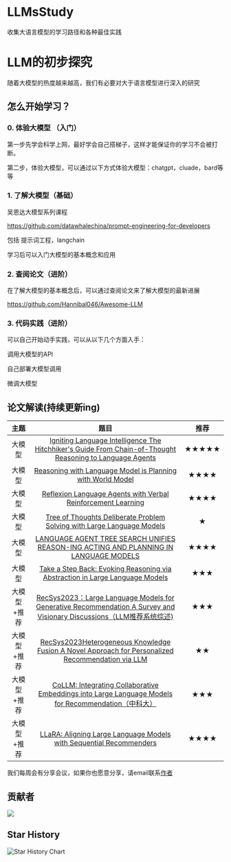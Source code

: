 # LLMsStudy
收集大语言模型的学习路径和各种最佳实践
# LLM的初步探究

随着大模型的热度越来越高，我们有必要对大于语言模型进行深入的研究

## 怎么开始学习？
### 0. 体验大模型 （入门）

第一步先学会科学上网，最好学会自己搭梯子，这样才能保证你的学习不会被打断。

第二步，体验大模型，可以通过以下方式体验大模型：chatgpt，cluade，bard等等

### 1. 了解大模型（基础）

吴恩达大模型系列课程

https://github.com/datawhalechina/prompt-engineering-for-developers

包括 提示词工程，langchain

学习后可以入门大模型的基本概念和应用


### 2. 查阅论文（进阶）

在了解大模型的基本概念后，可以通过查阅论文来了解大模型的最新进展

https://github.com/Hannibal046/Awesome-LLM

### 3. 代码实践（进阶）

可以自己开始动手实践，可以从以下几个方面入手：

调用大模型的API

自己部署大模型调用

微调大模型



## 论文解读(持续更新ing)

|    主题     |                             题目                             | 推荐  |
| :---------: | :----------------------------------------------------------: | :---: |
|   大模型    | [Igniting Language Intelligence The Hitchhiker's Guide From Chain-of-Thought Reasoning to Language Agents](https://github.com/XingYu-Zhong/LLMsStudy/blob/master/%E8%AE%BA%E6%96%87%E8%A7%A3%E8%AF%BB/%E5%A4%A7%E6%A8%A1%E5%9E%8B/Igniting%20Language%20Intelligence%20The%20Hitchhiker's%20Guide%20From%20Chain-of-Thought%20Reasoning%20to%20Language%20Agents.md) | ★★★★★ |
|   大模型    | [Reasoning with Language Model is Planning with World Model](https://github.com/XingYu-Zhong/LLMsStudy/blob/master/%E8%AE%BA%E6%96%87%E8%A7%A3%E8%AF%BB/%E5%A4%A7%E6%A8%A1%E5%9E%8B/Reasoning%20with%20Language%20Model%20is%20Planning%20with%20World%20Model.md) | ★★★★  |
|   大模型    | [Reflexion Language Agents with Verbal Reinforcement Learning](https://github.com/XingYu-Zhong/LLMsStudy/blob/master/%E8%AE%BA%E6%96%87%E8%A7%A3%E8%AF%BB/%E5%A4%A7%E6%A8%A1%E5%9E%8B/Reflexion%20Language%20Agents%20with%20Verbal%20Reinforcement%20Learning.md) | ★★★★  |
|   大模型    | [Tree of Thoughts Deliberate Problem Solving with Large Language Models](https://github.com/XingYu-Zhong/LLMsStudy/blob/master/%E8%AE%BA%E6%96%87%E8%A7%A3%E8%AF%BB/%E5%A4%A7%E6%A8%A1%E5%9E%8B/Tree%20of%20Thoughts%20Deliberate%20Problem%20Solving%20with%20Large%20Language%20Models.md) |   ★   |
|   大模型    | [LANGUAGE AGENT TREE SEARCH UNIFIES REASON-ING ACTING AND PLANNING IN LANGUAGE MODELS](https://github.com/XingYu-Zhong/LLMsStudy/blob/master/%E8%AE%BA%E6%96%87%E8%A7%A3%E8%AF%BB/%E5%A4%A7%E6%A8%A1%E5%9E%8B/LANGUAGE%20AGENT%20TREE%20SEARCH%20UNIFIES%20REASON-ING%20ACTING%20AND%20PLANNING%20IN%20LANGUAGE%20MODELS.md) | ★★★★  |
|   大模型    | [Take a Step Back: Evoking Reasoning via Abstraction in Large Language Models](https://github.com/XingYu-Zhong/LLMsStudy/blob/master/%E8%AE%BA%E6%96%87%E8%A7%A3%E8%AF%BB/%E5%A4%A7%E6%A8%A1%E5%9E%8B/Take%20a%20Step%20Back%20Evoking%20Reasoning%20via%20Abstraction%20in%20Large%20Language%20Models.md) |  ★★★  |
| 大模型+推荐 | [RecSys2023：Large Language Models for Generative Recommendation A Survey and Visionary Discussions（LLM推荐系统综述)](https://github.com/XingYu-Zhong/LLMsStudy/blob/master/%E8%AE%BA%E6%96%87%E8%A7%A3%E8%AF%BB/%E5%A4%A7%E6%A8%A1%E5%9E%8B%2B%E6%8E%A8%E8%8D%90%E7%B3%BB%E7%BB%9F/RecSys2023%EF%BC%9ALarge%20Language%20Models%20for%20Generative%20Recommendation%20A%20Survey%20and%20Visionary%20Discussions%EF%BC%88LLM%E6%8E%A8%E8%8D%90%E7%B3%BB%E7%BB%9F%E7%BB%BC%E8%BF%B0%EF%BC%89.md) |  ★★★  |
| 大模型+推荐 | [RecSys2023Heterogeneous Knowledge Fusion A Novel Approach for Personalized Recommendation via LLM](https://github.com/XingYu-Zhong/LLMsStudy/blob/master/%E8%AE%BA%E6%96%87%E8%A7%A3%E8%AF%BB/%E5%A4%A7%E6%A8%A1%E5%9E%8B%2B%E6%8E%A8%E8%8D%90%E7%B3%BB%E7%BB%9F/RecSys2023Heterogeneous%20Knowledge%20Fusion%20A%20Novel%20Approach%20for%20Personalized%20Recommendation%20via%20LLM.md) |  ★★   |
| 大模型+推荐 | [CoLLM: Integrating Collaborative Embeddings into Large Language Models for Recommendation（中科大）](https://github.com/XingYu-Zhong/LLMsStudy/blob/master/%E8%AE%BA%E6%96%87%E8%A7%A3%E8%AF%BB/%E5%A4%A7%E6%A8%A1%E5%9E%8B%2B%E6%8E%A8%E8%8D%90%E7%B3%BB%E7%BB%9F/CoLLM%20Integrating%20Collaborative%20Embeddings%20into%20Large%20Language%20Models%20for%20Recommendation%EF%BC%88%E4%B8%AD%E7%A7%91%E5%A4%A7%EF%BC%89.md) |  ★★★  |
| 大模型+推荐 | [LLaRA: Aligning Large Language Models with Sequential Recommenders](https://github.com/XingYu-Zhong/LLMsStudy/blob/master/%E8%AE%BA%E6%96%87%E8%A7%A3%E8%AF%BB/%E5%A4%A7%E6%A8%A1%E5%9E%8B%2B%E6%8E%A8%E8%8D%90%E7%B3%BB%E7%BB%9F/LLaRA%20Aligning%20Large%20Language%20Models%20with%20Sequential%20Recommenders.md) | ★★★★  |

我们每周会有分享会议，如果你也愿意分享，请email联系[作者](https://github.com/XingYu-Zhong)



## 贡献者

<a href="https://github.com/XingYu-Zhong/LLMsStudy/graphs/contributors">
  <img src="https://contrib.rocks/image?repo=XingYu-Zhong/LLMsStudy" />
</a>



## Star History

<picture>
  <source
    media="(prefers-color-scheme: dark)"
    srcset="
      https://api.star-history.com/svg?repos=XingYu-Zhong/LLMsStudy&type=Date&theme=dark
    "
  />
  <source
    media="(prefers-color-scheme: light)"
    srcset="
      https://api.star-history.com/svg?repos=XingYu-Zhong/LLMsStudy&type=Date
    "
  />
  <img
    alt="Star History Chart"
    src="https://api.star-history.com/svg?repos=XingYu-Zhong/LLMsStudy&type=Date"
  />
</picture>